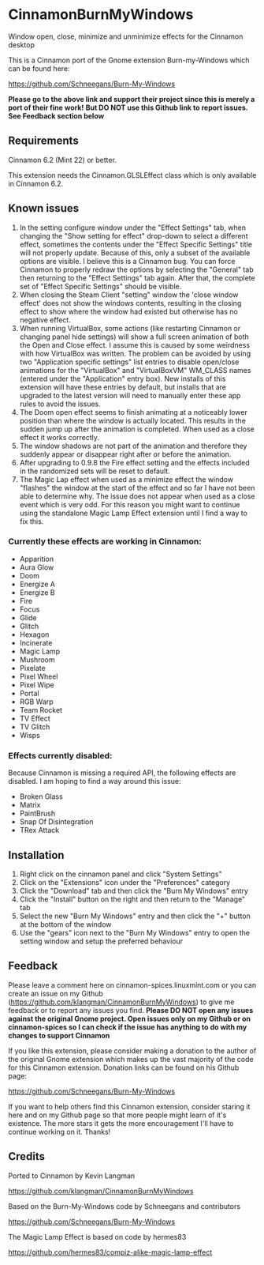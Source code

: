 # CinnamonBurnMyWindows

Window open, close, minimize and unminimize effects for the Cinnamon desktop

This is a Cinnamon port of the Gnome extension Burn-my-Windows which can be found here: 

https://github.com/Schneegans/Burn-My-Windows

**Please go to the above link and support their project since this is merely a port of their fine work!**
**But DO NOT use this Github link to report issues. See Feedback section below**

## Requirements

Cinnamon 6.2 (Mint 22) or better. 

This extension needs the Cinnamon.GLSLEffect class which is only available in Cinnamon 6.2.

## Known issues

1. In the setting configure window under the "Effect Settings" tab, when changing the "Show setting for effect" drop-down to select a different effect, sometimes the contents under the "Effect Specific Settings" title will not properly update. Because of this, only a subset of the available options are visible. I believe this is a Cinnamon bug. You can force Cinnamon to properly redraw the options by selecting the "General" tab then returning to the "Effect Settings" tab again. After that, the complete set of "Effect Specific Settings" should be visible.
2. When closing the Steam Client "setting" window the 'close window effect' does not show the windows contents, resulting in the closing effect to show where the window had existed but otherwise has no negative effect.
3. When running VirtualBox, some actions (like restarting Cinnamon or changing panel hide settings) will show a full screen animation of both the Open and Close effect. I assume this is caused by some weirdness with how VirtualBox was written. The problem can be avoided by using two "Application specific settings" list entries to disable open/close animations for the "VirtualBox" and "VirtualBoxVM" WM_CLASS names (entered under the "Application" entry box). New installs of this extension will have these entries by default, but installs that are upgraded to the latest version will need to manually enter these app rules to avoid the issues.
4. The Doom open effect seems to finish animating at a noticeably lower position than where the window is actually located. This results in the sudden jump up after the animation is completed. When used as a close effect it works correctly.
5. The window shadows are not part of the animation and therefore they suddenly appear or disappear right after or before the animation.
6. After upgrading to 0.9.8 the Fire effect setting and the effects included in the randomized sets will be reset to default.
7. The Magic Lap effect when used as a minimize effect the window "flashes" the window at the start of the effect and so far I have not been able to determine why. The issue does not appear when used as a close event which is very odd. For this reason you might want to continue using the standalone Magic Lamp Effect extension until I find a way to fix this.

### Currently these effects are working in Cinnamon:

- Apparition
- Aura Glow
- Doom
- Energize A
- Energize B
- Fire
- Focus
- Glide
- Glitch
- Hexagon
- Incinerate
- Magic Lamp
- Mushroom
- Pixelate
- Pixel Wheel
- Pixel Wipe
- Portal
- RGB Warp
- Team Rocket
- TV Effect
- TV Glitch
- Wisps

### Effects currently disabled:

Because Cinnamon is missing a required API, the following effects are disabled. I am hoping to find a way around this issue:

- Broken Glass
- Matrix
- PaintBrush
- Snap Of Disintegration
- TRex Attack

## Installation

1. Right click on the cinnamon panel and click "System Settings"
2. Click on the "Extensions" icon under the "Preferences" category
3. Click the "Download" tab and then click the "Burn My Windows" entry
4. Click the "Install" button on the right and then return to the "Manage" tab
5. Select the new "Burn My Windows" entry and then click the "+" button at the bottom of the window
6. Use the "gears" icon next to the "Burn My Windows" entry to open the setting window and setup the preferred behaviour

## Feedback

Please leave a comment here on cinnamon-spices.linuxmint.com or you can create an issue on my Github (https://github.com/klangman/CinnamonBurnMyWindows) to give me feedback or to report any issues you find. 
**Please DO NOT open any issues against the original Gnome project. Open issues only on my Github or on cinnamon-spices so I can check if the issue has anything to do with my changes to support Cinnamon**

If you like this extension, please consider making a donation to the author of the original Gnome extension which makes up the vast majority of the code for this Cinnamon extension. Donation links can be found on his Github page:

https://github.com/Schneegans/Burn-My-Windows

If you want to help others find this Cinnamon extension, consider staring it here and on my Github page so that more people might learn of it's existence. The more stars it gets the more encouragement I'll have to continue working on it.
Thanks!

## Credits

Ported to Cinnamon by Kevin Langman

https://github.com/klangman/CinnamonBurnMyWindows

Based on the Burn-My-Windows code by Schneegans and contributors

https://github.com/Schneegans/Burn-My-Windows

The Magic Lamp Effect is based on code by hermes83

https://github.com/hermes83/compiz-alike-magic-lamp-effect
